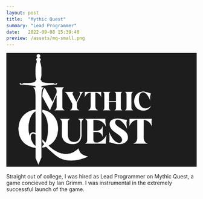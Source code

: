```yaml
---
layout: post
title:  "Mythic Quest"
summary: "Lead Programmer"
date:   2022-09-08 15:39:40
preview: /assets/mq-small.png
---
```


![Mythic Quest](/assets/mq-large.png)

Straight out of college, I was hired as Lead Programmer on Mythic Quest, a game concieved by Ian Grimm. I was instrumental in the extremely successful launch of the game.

